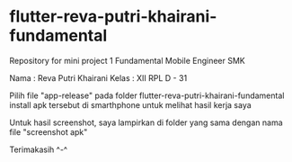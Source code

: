 # flutter-reva-putri-khairani-fundamental
Repository for mini project 1 Fundamental Mobile Engineer SMK

Nama  : Reva Putri Khairani
Kelas : XII RPL D - 31

Pilih file "app-release" pada folder flutter-reva-putri-khairani-fundamental
install apk tersebut di smarthphone untuk melihat hasil kerja saya

Untuk hasil screenshot, saya lampirkan di folder yang sama dengan nama file "screenshot apk"

Terimakasih ^-^
